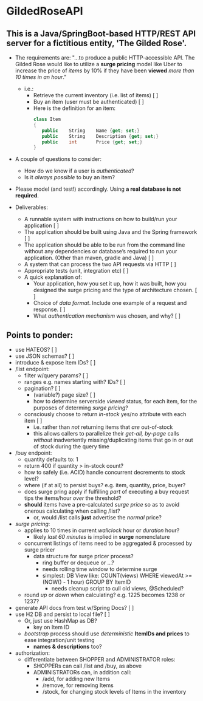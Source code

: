 # GildedRoseAPI

## This is a Java/SpringBoot-based HTTP/REST API server for a fictitious entity, 'The Gilded Rose'.

* The requirements are: "...to produce a public HTTP-accessible API. The Gilded Rose would like to utilize a **surge pricing** model like Uber to increase the price of *items* by 10% if they have been **viewed** *more than 10 times in an hour*."
   * i.e.:
     * Retrieve the current inventory (i.e. list of items) [ ]
     * Buy an item (user must be authenticated) [ ]
     * Here is the definition for an item:
         ```C#
         class Item 
         { 
            public    String    Name {get; set;} 
            public    String    Description {get; set;} 
            public    int       Price {get; set;} 
         }
         ```

* A couple of questions to consider: 
  * How do we know if a user is *authenticated*? 
  * Is it *always possible* to buy an item? 

* Please model (and test!) accordingly. Using **a real database is not required**. 
* Deliverables:
  * A runnable system with instructions on how to build/run your application [ ]
  * The application should be built using Java and the Spring framework [ ]
  * The application should be able to be run from the command line without any dependencies or database’s required to run your application.  (Other than maven, gradle and Java) [ ]
  * A system that can process the two API requests via HTTP [ ]
  * Appropriate tests (unit, integration etc) [ ]
  * A quick explanation of: 
     * Your application, how you set it up, how it was built, how you designed the surge pricing and the type of architecture chosen. [ ]
     * Choice of *data format*. Include one example of a request and response. [ ]
     * What *authentication mechanism* was chosen, and why? [ ]

## Points to ponder:
* use HATEOS? [ ]
* use JSON schemas? [ ]
* introduce & expose Item IDs? [ ]
* /list endpoint:
  * filter w/query params? [ ]
  * ranges e.g. names starting with? IDs? [ ]
  * pagination? [ ]
    * (variable?) page size? [ ]
    * how to determine serverside *viewed* status, for each item, for the purposes of determing *surge pricing*?
  * consciously choose to return *in-stock* yes/no attribute with each item [ ]
    * i.e. rather than *not* returning items that *are* out-of-stock
    * this allows callers to parallelize their *get-all, by-page* calls *without* inadvertently missing/duplicating items that go in or out of stock during the query time
* /buy endpoint:
  * quantity defaults to: 1
  * return 400 if quantity > in-stock count?
  * how to safely (i.e. ACID) handle concurrent decrements to stock level?
  * where (if at all) to persist buys? e.g. item, quantity, price, buyer?
  * does surge pring apply if fulfilling *part* of executing a buy request tips the items/hour *over* the threshold?
  * **should** items have a pre-calculated *surge price* so as to avoid onerous calculating when calling /list?
    * or, would /list calls **just** advertise the *normal* price?
* *surge pricing*:
  * applies to 10 times in current *wallclock* hour or *duration* hour?
    * likely *last 60 minutes* is implied in **surge** nomenclature
  * concurrent listings of items need to be aggregated & processed by surge pricer
    * data structure for surge pricer process?
      * ring buffer or dequeue or ...?
      * needs rolling time window to determine surge
      * simplest: DB View like: COUNT(views) WHERE viewedAt >= (NOW() - 1 hour) GROUP BY ItemID
        * needs cleanup script to cull old views, @Scheduled?
   * round *up* or *down* when calculating? e.g. 1225 becomes 1238 or 1237?
* generate API docs from test w/Spring Docs? [ ]
* use H2 DB and persist to local file? [ ]
  * Or, just use HashMap as DB?
    * key on Item ID
  * *bootstrap* process should use *deterministic* **ItemIDs and prices** to ease integration/unit  testing
    * **names & descriptions** too?
* authorization:
  * differentiate between SHOPPER and ADMINISTRATOR roles:
    * SHOPPERs can call /list and /buy, as above
    * ADMINISTRATORs can, in addition call:
      * /add, for adding new Items
      * /remove, for removing Items
      * /stock, for changing stock levels of Items in the inventory

